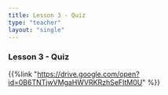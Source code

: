 ```yaml
---
title: Lesson 3 - Quiz
type: "teacher" 
layout: "single"
---
```


### Lesson 3 - Quiz

{{%link "https://drive.google.com/open?id=0B6TNTjwVMgaHWVRKRzhSeFItM0U" %}}
